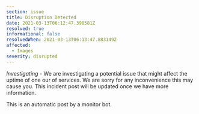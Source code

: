 ```yaml
---
section: issue
title: Disruption Detected
date: 2021-03-13T06:12:47.398581Z
resolved: true
informational: false
resolvedWhen: 2021-03-13T06:13:47.883149Z
affected:
  - Images
severity: disrupted
---
```

*Investigating* - We are investigating a potential issue that might affect the uptime of one our of services. We are sorry for any inconvenience this may cause you. This incident post will be updated once we have more information.

This is an automatic post by a monitor bot.
        